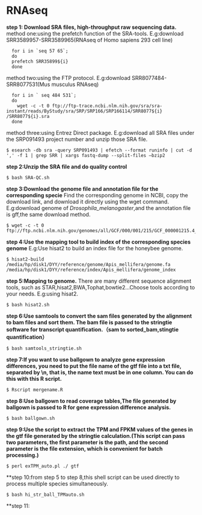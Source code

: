 # RNAseq
**step 1: Download SRA files, high-throughput raw sequencing data.**
  method one:using the prefetch function of the SRA-tools.
  E.g:download SRR3589957-SRR3589965(RNAseq of Homo sapiens 293 cell line)
  
      for i in `seq 57 65`;
      do    
      prefetch SRR35899${i}
      done
  method two:using the FTP protocol.
  E.g:download SRR8077484-SRR8077531(Mus musculus RNAseq)
    
      for i in ` seq 484 531`;
      do
        wget -c -t 0 ftp://ftp-trace.ncbi.nlm.nih.gov/sra/sra-instant/reads/ByStudy/sra/SRP/SRP166/SRP166114/SRR8077${i}     /SRR8077${i}.sra  
      done
  method three:using Entrez Direct package.
  E.g:download all SRA files under the SRP091493 project number and unzip those SRA file.
  
    $ esearch -db sra -query SRP091493 | efetch --format runinfo | cut -d ',' -f 1 | grep SRR | xargs fastq-dump --split-files –bzip2
**step 2:Unzip the SRA file and do quality control**

    $ bash SRA-QC.sh
**step 3:Download the genome file and annotation file for the corresponding specie**
Find the corresponding genome in NCBI, copy the download link, and download it directly using the wget command.
  E.g:download genome of *Drosophila_melanogaster*,and the annotation file is gff,the same download method.
  
    $ wget -c -t 0 ftp://ftp.ncbi.nlm.nih.gov/genomes/all/GCF/000/001/215/GCF_000001215.4_Release_6_plus_ISO1_MT/GCF_000001215.4_Release_6_plus_ISO1_MT_genomic.fna.gz
**step 4:Use the mapping tool to build index of the corresponding species genome**
  E.g:Use hisat2 to build an index file for the honeybee genome.
  
    $ hisat2-build /media/hp/disk1/DYY/reference/genome/Apis_mellifera/genome.fa /media/hp/disk1/DYY/reference/index/Apis_mellifera/genome_index
**step 5:Mapping to genome.**
There are many different sequence alignment tools, such as STAR,hisat2,BWA,Tophat,bowtie2...Choose tools according to your needs.
  E.g:using hisat2.
  
    $ bash hisat2.sh
**step 6:Use samtools to convert the sam files generated by the alignment to bam files and sort them. The bam file is passed to the stringtie software for transcript quantification.（sam to sorted_bam,stingtie quantification）**

    $ bash samtools_stringtie.sh
**step 7:If you want to use ballgown to analyze gene expression differences, you need to put the file name of the gtf file into a txt file, separated by \n, that is, the name text must be in one column. You can do this with this R script.**

    $ Rscript mergename.R
**step 8:Use ballgown to read coverage tables,The file generated by ballgown is passed to R for gene expression difference analysis.**

    $ bash ballgown.sh
**step 9:Use the script to extract the TPM and FPKM values of the genes in the gtf file generated by the stringtie calculation.(This script can pass two parameters, the first parameter is the path, and the second parameter is the file extension, which is convenient for batch processing.)**
    
    $ perl exTPM_auto.pl ./ gtf
**step 10:from step 5 to step 8,this shell script can be used directly to process multiple species simultaneously.
    
    $ bash hi_str_ball_TPMauto.sh
**step 11:




